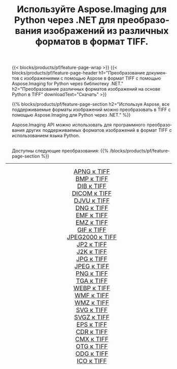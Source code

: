﻿---
title: Используйте Aspose.Imaging для Python через .NET для преобразования изображений из различных форматов в формат TIFF. 
weight: 3920
url: /ru/python-net/conversion/to/tiff 
lang: ru
langdirlevel: 2
locales: zh-hans,ja,it,ru,de,es,fr,nl,id,lt,pl,pt,vi,tr,ko,zh-hant,ar,hi,th,sv,cs,uk,he
description: Вы можете использовать Aspose.Imaging for Python через библиотеку .NET для преобразования различных форматов в формат TIFF.
---

{{< blocks/products/pf/feature-page-wrap >}}
{{< blocks/products/pf/feature-page-header h1="Преобразование документов с изображениями с помощью Aspose в формат TIFF с помощью Aspose.Imaging for Python через библиотеку .NET." h2="Преобразование различных форматов изображений на основе Python в TIFF" downloadText="Скачать" >}}


{{% blocks/products/pf/feature-page-section  h2="Используя Aspose, все поддерживаемые форматы изображений можно преобразовать в TIFF с помощью Aspose.Imaging для Python через .NET." %}}
<p align=justify>Aspose.Imaging API можно использовать для программного преобразования других поддерживаемых форматов изображений в формат TIFF с использованием языка Python.</p>
<br/>
Доступны следующие преобразования:
{{% /blocks/products/pf/feature-page-section %}}
<div class="container-fluid productfamilypage bg-gray">
    <div class="convertypes bg-gray agp-content section">
        <div class="container">
		<hr style="margin-left:-20px;"/>
		<div class="row other-converters" style="gap: 10px;font-size: 19px;text-align:center;">
		    <div class='col-md-2 other-converter remove-lp remove-rp'><a href="/imaging/ru/python-net/conversion/apng-to-tiff" style="padding:15px;">APNG к TIFF</a></div>
<div class='col-md-2 other-converter remove-lp remove-rp'><a href="/imaging/ru/python-net/conversion/bmp-to-tiff" style="padding:15px;">BMP к TIFF</a></div>
<div class='col-md-2 other-converter remove-lp remove-rp'><a href="/imaging/ru/python-net/conversion/dib-to-tiff" style="padding:15px;">DIB к TIFF</a></div>
<div class='col-md-2 other-converter remove-lp remove-rp'><a href="/imaging/ru/python-net/conversion/dicom-to-tiff" style="padding:15px;">DICOM к TIFF</a></div>
<div class='col-md-2 other-converter remove-lp remove-rp'><a href="/imaging/ru/python-net/conversion/djvu-to-tiff" style="padding:15px;">DJVU к TIFF</a></div>
<div class='col-md-2 other-converter remove-lp remove-rp'><a href="/imaging/ru/python-net/conversion/dng-to-tiff" style="padding:15px;">DNG к TIFF</a></div>
<div class='col-md-2 other-converter remove-lp remove-rp'><a href="/imaging/ru/python-net/conversion/emf-to-tiff" style="padding:15px;">EMF к TIFF</a></div>
<div class='col-md-2 other-converter remove-lp remove-rp'><a href="/imaging/ru/python-net/conversion/emz-to-tiff" style="padding:15px;">EMZ к TIFF</a></div>
<div class='col-md-2 other-converter remove-lp remove-rp'><a href="/imaging/ru/python-net/conversion/gif-to-tiff" style="padding:15px;">GIF к TIFF</a></div>
<div class='col-md-2 other-converter remove-lp remove-rp'><a href="/imaging/ru/python-net/conversion/jpeg2000-to-tiff" style="padding:15px;">JPEG2000 к TIFF</a></div>
<div class='col-md-2 other-converter remove-lp remove-rp'><a href="/imaging/ru/python-net/conversion/jp2-to-tiff" style="padding:15px;">JP2 к TIFF</a></div>
<div class='col-md-2 other-converter remove-lp remove-rp'><a href="/imaging/ru/python-net/conversion/j2k-to-tiff" style="padding:15px;">J2K к TIFF</a></div>
<div class='col-md-2 other-converter remove-lp remove-rp'><a href="/imaging/ru/python-net/conversion/jpg-to-tiff" style="padding:15px;">JPG к TIFF</a></div>
<div class='col-md-2 other-converter remove-lp remove-rp'><a href="/imaging/ru/python-net/conversion/jpeg-to-tiff" style="padding:15px;">JPEG к TIFF</a></div>
<div class='col-md-2 other-converter remove-lp remove-rp'><a href="/imaging/ru/python-net/conversion/png-to-tiff" style="padding:15px;">PNG к TIFF</a></div>
<div class='col-md-2 other-converter remove-lp remove-rp'><a href="/imaging/ru/python-net/conversion/tga-to-tiff" style="padding:15px;">TGA к TIFF</a></div>
<div class='col-md-2 other-converter remove-lp remove-rp'><a href="/imaging/ru/python-net/conversion/webp-to-tiff" style="padding:15px;">WEBP к TIFF</a></div>
<div class='col-md-2 other-converter remove-lp remove-rp'><a href="/imaging/ru/python-net/conversion/wmf-to-tiff" style="padding:15px;">WMF к TIFF</a></div>
<div class='col-md-2 other-converter remove-lp remove-rp'><a href="/imaging/ru/python-net/conversion/wmz-to-tiff" style="padding:15px;">WMZ к TIFF</a></div>
<div class='col-md-2 other-converter remove-lp remove-rp'><a href="/imaging/ru/python-net/conversion/svg-to-tiff" style="padding:15px;">SVG к TIFF</a></div>
<div class='col-md-2 other-converter remove-lp remove-rp'><a href="/imaging/ru/python-net/conversion/svgz-to-tiff" style="padding:15px;">SVGZ к TIFF</a></div>
<div class='col-md-2 other-converter remove-lp remove-rp'><a href="/imaging/ru/python-net/conversion/eps-to-tiff" style="padding:15px;">EPS к TIFF</a></div>
<div class='col-md-2 other-converter remove-lp remove-rp'><a href="/imaging/ru/python-net/conversion/cdr-to-tiff" style="padding:15px;">CDR к TIFF</a></div>
<div class='col-md-2 other-converter remove-lp remove-rp'><a href="/imaging/ru/python-net/conversion/cmx-to-tiff" style="padding:15px;">CMX к TIFF</a></div>
<div class='col-md-2 other-converter remove-lp remove-rp'><a href="/imaging/ru/python-net/conversion/otg-to-tiff" style="padding:15px;">OTG к TIFF</a></div>
<div class='col-md-2 other-converter remove-lp remove-rp'><a href="/imaging/ru/python-net/conversion/odg-to-tiff" style="padding:15px;">ODG к TIFF</a></div>
<div class='col-md-2 other-converter remove-lp remove-rp'><a href="/imaging/ru/python-net/conversion/ico-to-tiff" style="padding:15px;">ICO к TIFF</a></div>
                </div>
        </div>
    </div>
</div>
<br/>

